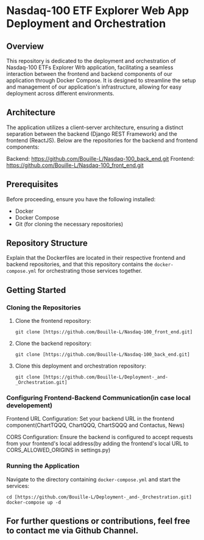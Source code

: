 # Nasdaq-100 ETF Explorer Web App Deployment and Orchestration

## Overview

This repository is dedicated to the deployment and orchestration of Nasdaq-100 ETFs Explorer Wrb application, facilitating a seamless interaction between the frontend and backend components of our application through Docker Compose. It is designed to streamline the setup and management of our application's infrastructure, allowing for easy deployment across different environments.

## Architecture

The application utilizes a client-server architecture, ensuring a distinct separation between the backend (Django REST Framework) and the frontend (ReactJS). Below are the repositories for the backend and frontend components:

Backend: https://github.com/Bouille-L/Nasdaq-100_back_end.git
Frontend: https://github.com/Bouille-L/Nasdaq-100_front_end.git


## Prerequisites

Before proceeding, ensure you have the following installed:
- Docker
- Docker Compose
- Git (for cloning the necessary repositories)

## Repository Structure

Explain that the Dockerfiles are located in their respective frontend and backend repositories, and that this repository contains the `docker-compose.yml` for orchestrating those services together.

## Getting Started

### Cloning the Repositories

1. Clone the frontend repository:
   ```
   git clone [https://github.com/Bouille-L/Nasdaq-100_front_end.git]
   ```
2. Clone the backend repository:
   ```
   git clone [https://github.com/Bouille-L/Nasdaq-100_back_end.git]
   ```
3. Clone this deployment and orchestration repository:
   ```
   git clone [https://github.com/Bouille-L/Deployment-_and-_Orchestration.git]
   ```

### Configuring Frontend-Backend Communication(in case local developement)

Frontend URL Configuration: Set your backend URL in the frontend component(ChartTQQQ, ChartQQQ, ChartSQQQ and Contactus, News)

CORS Configuration: Ensure the backend is configured to accept requests from your frontend's local address(by adding the frontend's local URL to CORS_ALLOWED_ORIGINS in settings.py)



### Running the Application

Navigate to the directory containing `docker-compose.yml` and start the services:

```
cd [https://github.com/Bouille-L/Deployment-_and-_Orchestration.git]
docker-compose up -d
```

## For further questions or contributions, feel free to contact me via Github Channel.


